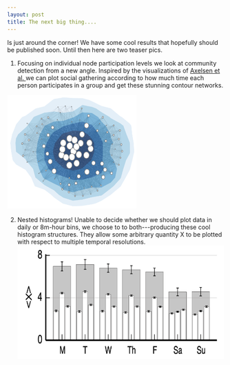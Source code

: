 ```yaml
---
layout: post
title: The next big thing....
---
```


Is just around the corner!
We have some cool results that hopefully  should be published soon. Until then here are two teaser pics.

1) Focusing on individual node participation levels we look at community detection from a new angle. Inspired by the visualizations of <a title="Degree landscape" href="http://journals.aps.org/pre/abstract/10.1103/PhysRevE.74.036119" target="_blank">Axelsen et al. </a>we can plot social gathering according to how much time each person participates in a group and get these stunning contour networks.

<a href="/images/2015/contour.png"><img src="/images/2015/contour.png" width="300" height="264"></a>

2) Nested histograms!  Unable to decide whether we should plot data in daily or 8m-hour bins, we choose to to both---producing these cool histogram structures. They allow some arbitrary quantity X to be plotted with respect to multiple temporal resolutions. <a href="/images/2015/nested_social_per_day.png"><img src="/images/2015/nested_social_per_day.png" width="700" height="264"></a>